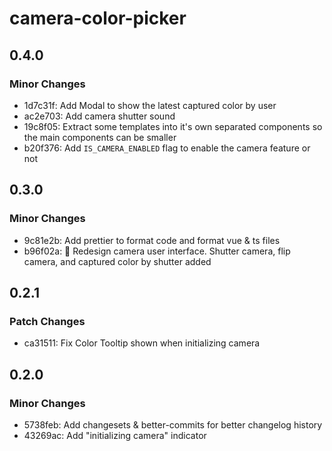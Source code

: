 # camera-color-picker

## 0.4.0

### Minor Changes

- 1d7c31f: Add Modal to show the latest captured color by user
- ac2e703: Add camera shutter sound
- 19c8f05: Extract some templates into it's own separated components so the main components can be smaller
- b20f376: Add `IS_CAMERA_ENABLED` flag to enable the camera feature or not

## 0.3.0

### Minor Changes

- 9c81e2b: Add prettier to format code and format vue & ts files
- b96f02a: 🎨 Redesign camera user interface. Shutter camera, flip camera, and captured color by shutter added

## 0.2.1

### Patch Changes

- ca31511: Fix Color Tooltip shown when initializing camera

## 0.2.0

### Minor Changes

- 5738feb: Add changesets & better-commits for better changelog history
- 43269ac: Add "initializing camera" indicator
